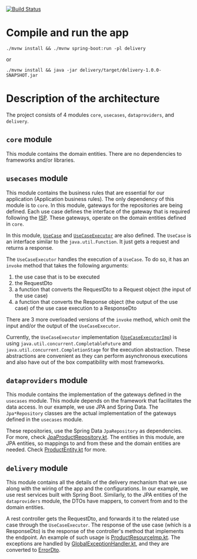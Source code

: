 [![Build Status](https://travis-ci.org/aantoniadis/clean-architecture-example.svg?branch=master)](https://travis-ci.org/aantoniadis/clean-architecture-example)

# Compile and run the app

`./mvnw install && ./mvnw spring-boot:run -pl delivery`

or

`./mvnw install && java -jar delivery/target/delivery-1.0.0-SNAPSHOT.jar`

# Description of the architecture

The project consists of 4 modules `core`, `usecases`, `dataproviders`, and
`delivery`.

## `core` module

This module contains the domain entities. There are no dependencies to frameworks and/or libraries.

## `usecases` module

This module contains the business rules that are essential for our application
(Application business rules). The only dependency of this module is to `core`.
In this module, gateways for the repositories are being defined. Each use case
defines the interface of the gateway that is required following the
[ISP](https://en.wikipedia.org/wiki/Interface_segregation_principle). These
gateways, operate on the domain entities defined in `core`.

In this module,
[`UseCase`](https://github.com/aantoniadis/clean-architecture-example/blob/master/usecases/src/main/kotlin/com/github/aantoniadis/delivery/usecases/core/UseCase.kt)
and
[`UseCaseExecutor`](https://github.com/aantoniadis/clean-architecture-example/blob/master/usecases/src/main/kotlin/com/github/aantoniadis/delivery/usecases/core/UseCase.kt)
are also defined. The `UseCase` is an interface similar to the
`java.util.Function`. It just gets a request and returns a response.

The `UseCaseExecutor` handles the execution of a `UseCase`. To do so, it has an
`invoke` method that takes the following arguments:
1. the use case that is to be executed
2. the RequestDto
3. a function that converts the RequestDto to a Request object (the input of the use case)
4. a function that converts the Response object (the output of the use case) of the use case execution to a ResponseDto

There are 3 more overloaded versions of the `invoke` method, which omit the input
and/or the output of the `UseCaseExecutor`.

Currently, the `UseCaseExecutor` implementation
([`UseCaseExecutorImp`](https://github.com/aantoniadis/clean-architecture-example/blob/master/usecases/src/main/kotlin/com/github/aantoniadis/delivery/usecases/core/UseCase.kt))
is using `java.util.concurrent.CompletableFuture` and
`java.util.concurrent.CompletionStage` for the execution abstraction. These
abstractions are convenient as they can perform asynchronous executions and also
have out of the box compatibility with most frameworks.

## `dataproviders` module

This module contains the implementation of the gateways defined in the
`usecases` module. This module depends on the framework that facilitates the
data access. In our example, we use JPA and Spring Data. The `Jpa*Repository`
classes are the actual implementation of the gateways defined in the `usecases`
module.

These repositories, use the Spring Data `JpaRepository` as dependencies.
For more, check
[JpaProductRepository.kt](https://github.com/aantoniadis/clean-architecture-example/blob/master/dataproviders/src/main/kotlin/com/github/aantoniadis/dataproviders/db/jpa/repositories/JpaProductRepository.kt).
The entities in this module, are JPA entities, so mappings to and from these and
the domain entities are needed. Check
[ProductEntity.kt](https://github.com/aantoniadis/clean-architecture-example/blob/master/dataproviders/src/main/kotlin/com/github/aantoniadis/dataproviders/db/jpa/entities/ProductEntity.kt)
for more.

## `delivery` module

This module contains all the details of the delivery mechanism that we use along
with the wiring of the app and the configurations. In our example, we use rest services
built with Spring Boot. Similarly, to the JPA entities of the
`dataproviders` module, the DTOs have mappers, to convert from and to the domain
entities.

A rest controller gets the RequestDto, and forwards it to the related
use case through the `UseCaseExecutor`. The response of the use case (which is a ResponseDto) is the response of the
controller's method that implements the endpoint. An example of such usage is
[ProductResourceImp.kt](https://github.com/aantoniadis/clean-architecture-example/blob/master/delivery/src/main/kotlin/com/github/aantoniadis/delivery/rest/imp/ProductResourceImp.kt).
The exceptions are handled by
[GlobalExceptionHandler.kt](https://github.com/aantoniadis/clean-architecture-example/blob/master/delivery/src/main/kotlin/com/github/aantoniadis/delivery/rest/imp/GlobalExceptionHandler.kt),
and they are converted to
[ErrorDto](https://github.com/aantoniadis/clean-architecture-example/blob/master/delivery/src/main/kotlin/com/github/aantoniadis/delivery/rest/api/ErrorDto.kt).